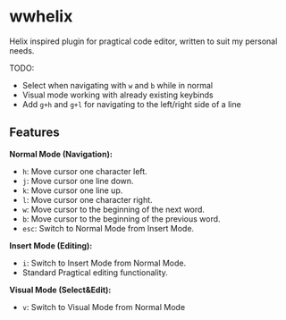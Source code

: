 # wwhelix
Helix inspired plugin for pragtical code editor, written to suit my personal needs.

TODO:
- Select when navigating with `w` and `b` while in normal
- Visual mode working with already existing keybinds
- Add `g+h` and `g+l` for navigating to the left/right side of a line

## Features

**Normal Mode (Navigation):**

* `h`: Move cursor one character left.
* `j`: Move cursor one line down.
* `k`: Move cursor one line up.
* `l`: Move cursor one character right.
* `w`: Move cursor to the beginning of the next word.
* `b`: Move cursor to the beginning of the previous word.
* `esc`: Switch to Normal Mode from Insert Mode.

**Insert Mode (Editing):**

* `i`: Switch to Insert Mode from Normal Mode.
* Standard Pragtical editing functionality.

**Visual Mode (Select&Edit):**

* `v`: Switch to Visual Mode from Normal Mode
